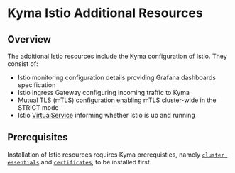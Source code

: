 # Kyma Istio Additional Resources

## Overview

The additional Istio resources include the Kyma configuration of Istio. They consist of:

- Istio monitoring configuration details providing Grafana dashboards specification
- Istio Ingress Gateway configuring incoming traffic to Kyma
- Mutual TLS (mTLS) configuration enabling mTLS cluster-wide in the STRICT mode
- Istio [VirtualService](https://istio.io/docs/reference/config/networking/virtual-service/) informing whether Istio is up and running

## Prerequisites

Installation of Istio resources requires Kyma prerequisties, namely [`cluster essentials`](../cluster-essentials) and [`certificates`](../certificates), to be installed first.

